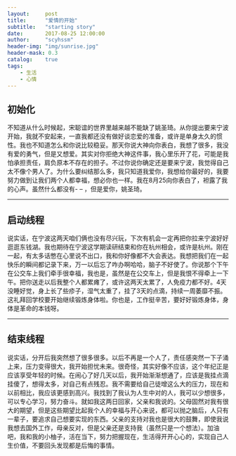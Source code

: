 ```yaml
---
layout:     post
title:      "爱情的开始"
subtitle:   "starting story"
date:       2017-08-25 12:00:00
author:     "scyhssm"
header-img: "img/sunrise.jpg"
header-mask: 0.3
catalog:    true
tags:
    - 生活
    - 心情
---
```


## 初始化

不知道从什么时候起，宋聪谊的世界里越来越不能缺了姚圣琦。从你提出要来宁波开始，我就不安起来，一直我都还没有做好谈恋爱的准备，或许是单身太久的惯性。我也不知道怎么和你说比较稳妥。那天你说大神向你表白，我想了很多，我没有爱的勇气，但是又想爱。其实对你拒绝大神这件事，我心里乐开了花，可能是我怕承担责任，肩负原本不存在的担子。不过你说你确定还是要来宁波，我觉得自己太不像个男人了。为什么要纠结那么多，我只知道我爱你，我想给你最好的，我要努力做到让我们两个人都幸福，想必你也一样。我在8月25向你表白了，袒露了我的心声。虽然什么都没有- – ，但是爱你，姚圣琦。

---

## 启动线程

说实话，在宁波这两天咱们俩也没有尽兴玩，下次有机会一定再把你拉来宁波好好逛逛东钱湖。我也期待在宁波这学期读研结束和你在杭州相会，或许是杭州。刚在一起，有太多话憋在心里说不出口，我和你好像都不大会表达。我想把我们在一起快乐的瞬间都记录下来，万一以后忘了咋办啊哈哈，脑子不好使了。你说那个下午在公交车上我们牵手很幸福，我也是，虽然是在公交车上，但是我恨不得牵上一下午。把你送走以后我整个人都累瘫了，或许这两天太累了，人免疫力都不好。4天没睡好觉，身上长了些疹子，湿气太重了，挂了3天的点滴，持续一周萎靡不振。这礼拜回学校要开始继续锻炼身体啦。你也是，工作挺辛苦，要好好锻炼身体，身体是革命的本钱呀。

---

## 结束线程

说实话，分开后我突然想了很多很多。以后不再是一个人了，责任感突然一下子涌上来，压力变得很大，我开始担忧未来。很奇怪，其实好像不应该，这个年纪正是应该享受年轻的时候。在闹心了好几天以后，我开始渐渐想通了，应该是我挂点滴挂傻了，想得太多，对自己有点残忍。我不需要给自己徒增这么大的压力，现在和以前相比，我应该更感到高兴。我找到了我认为人生中对的人，我可以少想很多，可以专心学习，努力奋斗。就如我这两日回家，父亲和我说的。父母固然对我有很大的期望，但是这些期望比起我个人的幸福与开心来说，都可以抛之脑后，人只有一辈子，要追求自己想要实现的东西。父亲的支持对我也是很大的鼓舞，即使我说我想去国外工作，母亲反对，但是父亲还是支持我（虽然只是一个想法）。加油吧，我和我的小柚子，活在当下，努力把握现在，生活得开开心心的，实现自己人生价值，不要回头发现都是后悔的事情。
